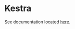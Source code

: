 # Kestra

See documentation located [here][1].

[1]: <https://nicholaswilde.io/homelab/apps/kestra/>
